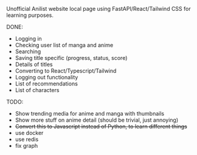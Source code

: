 Unofficial Anilist website local page using FastAPI/React/Tailwind CSS for learning purposes.

DONE:
- Logging in
- Checking user list of manga and anime
- Searching
- Saving title specific (progress, status, score)
- Details of titles
- Converting to React/Typescript/Tailwind
- Logging out functionality
- List of recommendations
- List of characters

TODO:
- Show trending media for anime and manga with thumbnails
- Show more stuff on anime detail (should be trivial, just annoying)
- ~~Convert this to Javascript instead of Python, to learn different things~~
- use docker
- use redis
- fix graph
